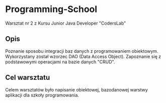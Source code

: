 # Programming-School
Warsztat nr 2 z Kursu Junior Java Developer "CodersLab"

## Opis
Poznanie sposobu integracji baz danych z programowaniem obiektowym. Wykorzystany został wzorzec DAO (Data Access Object). Zapoznanie się z podstawowymi operacjami na bazie danych "CRUD".

## Cel warsztatu
Celem warsztatów było napisanie obiektowej, bazodanowej warstwy aplikacji dla szkoły programowania.

